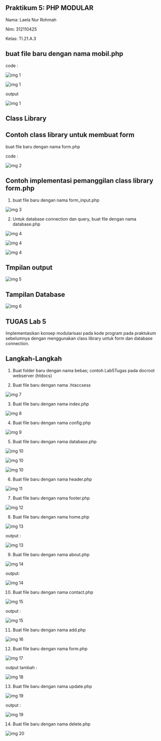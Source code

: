 ## Praktikum 5: PHP MODULAR

Nama: Laela Nur Rohmah

Nim: 312110425

Kelas: TI.21.A.3   

## buat file baru dengan nama mobil.php

code :

![img 1](img/oop_mobil1.1.jpg)

![img 1](img/oop_mobil1.2.jpg)

output

![img 1](img/oop_mobil_output.jpg)

## Class Library

## Contoh class library untuk membuat form

buat file baru dengan nama form.php

code :

![img 2](img/oop_form.jpg)

## Contoh implementasi pemanggilan class library form.php

1. buat file baru dengan nama form_input.php

![img 3](img/oop_form_input.jpg)

2. Untuk database connection dan query, buat file dengan nama database.php

![img 4](img/oop_database1.1.jpg)

![img 4](img/oop_database1.2.jpg)

![img 4](img/oop_database1.3.jpg)

## Tmpilan output

![img 5](img/form_input_output.jpg)

## Tampilan Database

![img 6](img/oop_database_output.jpg)

## TUGAS Lab 5

Implementasikan konsep modularisasi pada kode program pada praktukum sebelumnya dengan menggunakan class library untuk form dan database connection.

## Langkah-Langkah

1. Buat folder baru dengan nama bebas; contoh Lab5Tugas pada docroot webserver (htdocs)

2. Buat file baru dengan nama .htaccsess

![img 7](img/htaccess.jpg)

3. Buat file baru dengan nama index.php

![img 8](img/t_index.jpg)

4. Buat file baru dengan nama config.php

![img 9](img/t_config.jpg)

5. Buat file baru dengan nama database.php

![img 10](img/t_database1.1.jpg)

![img 10](img/t_database1.2.jpg)

![img 10](img/t_database1.3.jpg)

6. Buat file baru dengan nama header.php

![img 11](img/t_header.jpg)

7. Buat file baru dengan nama footer.php

![img 12](img/t_footer.jpg)

8. Buat file baru dengan nama home.php

![img 13](img/t_home.jpg)

output :

![img 13](img/t_home_output.jpg)

9. Buat file baru dengan nama about.php

![img 14](img/tugas_about.jpg)

output:

![img 14](img/t_about_output.jpg)

10. Buat file baru dengan nama contact.php

![img 15](img/t_contact.jpg)

output :

![img 15](img/t_contact_output.jpg)

11. Buat file baru dengan nama add.php

![img 16](img/t_tambah.jpg)

12. Buat file baru dengan nama form.php

![img 17](img/t_form.jpg)

output tambah :

![img 18](img/t_tambah_output.jpg)

13. Buat file baru dengan nama update.php

![img 19](img/t_update.jpg)

output :

![img 19](img/t_update_output.jpg)

14. Buat file baru dengan nama delete.php

![img 20](img/t_delete.jpg)